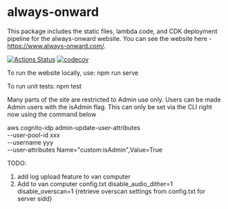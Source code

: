 # always-onward

This package includes the static files, lambda code, and CDK deployment pipeline for the always-onward website. You can see the website here - https://www.always-onward.com/.

[![Actions Status](https://github.com/SeriesOfUnlikelyExplanations/always-onward/workflows/Deploy/badge.svg)](https://github.com/SeriesOfUnlikelyExplanations/always-onward/actions) [![codecov](https://codecov.io/gh/SeriesOfUnlikelyExplanations/always-onward/branch/live/graph/badge.svg?token=00SV7PWY60)](https://codecov.io/gh/SeriesOfUnlikelyExplanations/always-onward)

To run the website locally, use:
npm run serve

To run unit tests:
npm test

Many parts of the site are restricted to Admin use only. Users can be made Admin users with the isAdmin flag. This can only be set via the CLI right now using the command below

aws cognito-idp admin-update-user-attributes \
    --user-pool-id xxx \
    --username yyy \
    --user-attributes Name="custom:isAdmin",Value=True

TODO:
1. add log upload feature to van computer
2. Add to van computer config.txt
  disable_audio_dither=1 
  disable_overscan=1
  {retrieve overscan settings from config.txt for server sidd}
